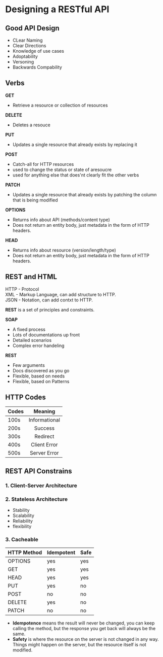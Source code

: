 # Designing a RESTful API

## Good API Design
  - CLear Naming
  - Clear Directions
  - Knowledge of use cases
  - Adoptability
  - Versoning
  - Backwards Compability

## Verbs
**GET**
- Retrieve a resource or collection of resources

**DELETE**
  - Deletes a resouce

**PUT**
  - Updates a single resource that already exists by replacing it

**POST**
  - Catch-all for HTTP resources
  - used to change the status or state of  aresoucre
  - used for anything else that does'nt clearly fit the other verbs

**PATCH**
  - Updates a single resource that already exists by patching the column that is being modified

**OPTIONS**
  - Returns info about API (methods/content type)
  - Does not return an entity body, just metadata in the form of HTTP headers.

**HEAD**
  - Returns info about resource (version/length/type)
  - Does not return an entity body, just metadata in the form of HTTP headers.

## REST and HTML

HTTP - Protocol  
XML - Markup Language, can add structure to HTTP.  
JSON - Notation, can add contxt to HTTP.

**REST** is a set of principles and constraints.

**SOAP**
- A fixed process
- Lots of documentations up front
- Detailed scenarios
- Complex error handeling

**REST**
- Few arguments
- Docs discovered as you go
- Flexible, based on needs
- Flexible, based on Patterns

## HTTP Codes
| Codes   | Meaning       |
| ------- |:-------------:|
| 100s    | Informational | 
| 200s    | Success       |
| 300s    | Redirect      |
| 400s    | Client Error  |
| 500s    | Server Error  |

## REST API Constrains

### 1. Client-Server Architecture
### 2. Stateless Architecture
  - Stability
  - Scalability
  - Reliability
  - flexibility
### 3. Cacheable
  | HTTP Method | Idempotent | Safe |
|-------------|------------|------|
| OPTIONS     | yes        | yes  |
| GET         | yes        | yes  |
| HEAD        | yes        | yes  |
| PUT         | yes        | no   |
| POST        | no         | no   |
| DELETE      | yes        | no   |
| PATCH       | no         | no   |  

- **Idempotence** means the result will never be changed, you can keep calling the method, but the response you get back will always be the same.
- **Safety** is where the resource on the server is not changed in any way. Things might happen on the server, but the resource itself is not modified.
